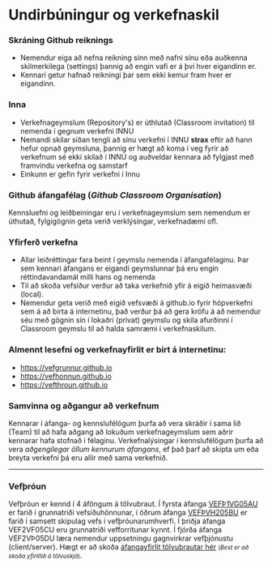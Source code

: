# Undirbúningur og verkefnaskil

### Skráning Github reiknings

* Nemendur eiga að nefna reikning sinn með nafni sínu eða auðkenna skilmerkilega (settings) þannig að engin vafi er á því hver eigandinn er.
* Kennari getur hafnað reikningi þar sem ekki kemur fram hver er eigandinn.

### Inna 

* Verkefnageymslum (Repository's) er úthlutað (Classroom invitation) til nemenda í gegnum verkefni INNU
* Nemandi skilar síðan tengli að sínu verkefni í INNU **strax** eftir að hann hefur opnað geymsluna, þannig er hægt að koma í veg fyrir að verkefnum sé ekki skilað í INNU og auðveldar kennara að fylgjast með framvindu verkefna og samstarf
* Einkunn er gefin fyrir verkefni í Innu

### Github áfangafélag (_Github Classroom Organisation_)

Kennsluefni og leiðbeiningar eru í verkefnageymslum sem nemendum er úthutað, fylgigögnin geta verið verklýsingar, verkefnadæmi ofl.  

### Yfirferð verkefna

* Allar leiðréttingar fara beint í geymslu nemenda í áfangafélaginu. Þar sem kennari áfangans er eigandi geymslunnar þá eru engin réttindavandamál milli hans og nemenda 
* Til að skoða vefsíður verður að taka verkefnið yfir á eigið heimasvæði (local).
* Nemendur geta verið með eigið vefsvæði á github.io fyrir hópverkefni sem á að birta á internetinu, það verður þá að gera kröfu á að nemendur séu með gögnin sín í lokaðri (privat) geymslu og skila afurðinni í Classroom geymslu til að halda samræmi í verkefnaskilum.

### Almennt lesefni og verkefnayfirlit er birt á internetinu: 

* https://vefgrunnur.github.io
* https://vefhonnun.github.io 
* https://vefthroun.github.io

### Samvinna og aðgangur að verkefnum

Kennarar í áfanga- og kennslufélögum þurfa að vera skráðir í sama lið (Team) til að hafa aðgang að lokuðum verkefnageymslum sem aðrir kennarar hafa stofnað í félaginu. Verkefnalýsingar í kennslufélögum þurfa að vera _aðgengilegar öllum kennurum áfangans_, ef það þarf að skipta um eða breyta verkefni þá eru allir með sama verkefnið.

<hr>

### Vefþróun

Vefþróun er kennd í 4 áföngum á tölvubraut. Í fyrsta áfanga [VEFÞ1VG05AU](https://vefgrunnur.github.io/) er farið í grunnatriði vefsíðuhönnunar, í öðrum áfanga [VEFÞVH205BU](https://vefhonnun.github.io/) er farið í samsett skipulag vefs í vefþróunarumhverfi. Í þriðja áfanga VEF2VF05CU eru grunnatriði vefforritunar kynnt. Í fjórða áfanga VEF2VÞ05DU læra nemendur uppsetningu gagnvirkrar vefþjónustu (client/server).  Hægt er að skoða <a href="https://tskoli.github.io"> áfangayfirlit tölvubrautar hér</a> <small>(_Best er að skoða yfirlitið á tölvuskjá_)</small>.







